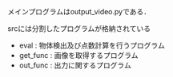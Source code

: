 メインプログラムはoutput_video.pyである．

srcには分割したプログラムが格納されている

- eval :
  物体検出及び点数計算を行うプログラム
- get_func :
  画像を取得するプログラム
- out_func :
  出力に関するプログラム
